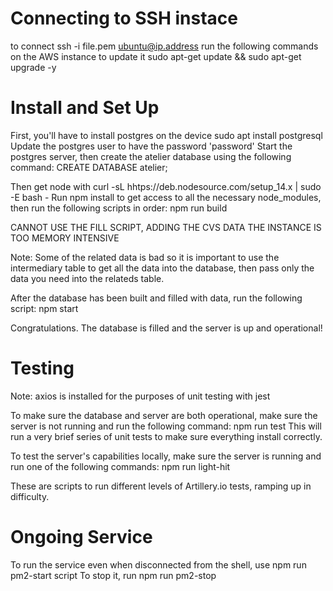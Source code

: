 # Connecting to SSH instace
to connect
  ssh -i file.pem ubuntu@ip.address
run the following commands on the AWS instance to update it
  sudo apt-get update && sudo apt-get upgrade -y

# Install and Set Up

First, you'll have to install postgres on the device
  sudo apt install postgresql
Update the postgres user to have the password 'password'
Start the postgres server, then create the atelier database using the following command:
  CREATE DATABASE atelier;

Then get node with
  curl -sL hhtps://deb.nodesource.com/setup_14.x | sudo -E bash -
Run npm install to get access to all the necessary node_modules, then run the following scripts in order:
  npm run build
  <!-- npm run fill -->
<!-- Let both scripts finish running or else the tables will not be ready to accept the data -->
CANNOT USE THE FILL SCRIPT, ADDING THE CVS DATA THE INSTANCE IS TOO MEMORY INTENSIVE

Note: Some of the related data is bad so it is important to use the intermediary table to get all the data into the database, then pass only the data you need into the relateds table.

After the database has been built and filled with data, run the following script:
  npm start

Congratulations. The database is filled and the server is up and operational!

# Testing
Note: axios is installed for the purposes of unit testing with jest

To make sure the database and server are both operational, make sure the server is not running and run the following command:
  npm run test
This will run a very brief series of unit tests to make sure everything install correctly.

To test the server's capabilities locally, make sure the server is running and run one of the following commands:
  npm run light-hit

These are scripts to run different levels of Artillery.io tests, ramping up in difficulty.

# Ongoing Service
To run the service even when disconnected from the shell, use npm run pm2-start script
To stop it, run npm run pm2-stop